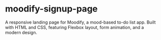 # moodify-signup-page
A responsive landing page for Moodify, a mood-based to-do list app. Built with HTML and CSS, featuring Flexbox layout, form animation, and a modern design.
